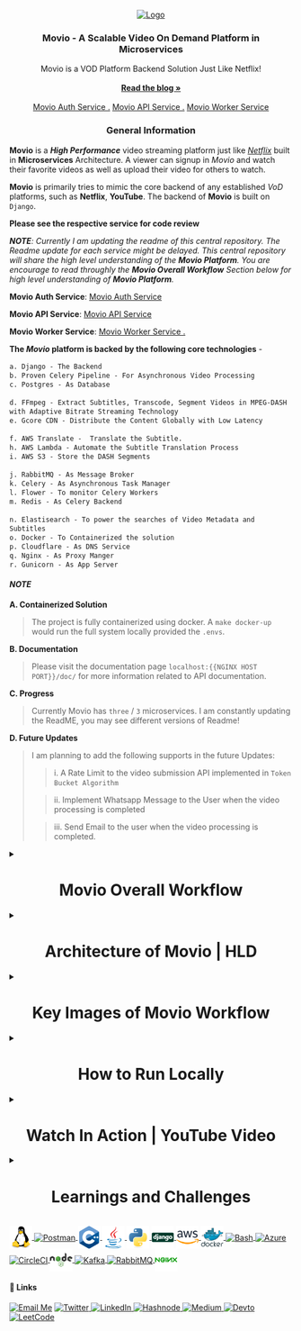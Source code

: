                          
<br/>
<div align="center">
<a href="https://github.com/Mahboob-A/Movio/">
<img src="https://github.com/user-attachments/assets/e2ab9eff-401e-4951-8474-986981881842" alt="Logo" width="700" height="400">
</a>
<h3 align="center">Movio - A Scalable Video On Demand Platform in Microservices</h3>
<p align="center">
Movio is a VOD Platform Backend Solution Just Like Netflix!
<br/>
<br/>
<a href="https://github.com/Mahboob-A/Movio/"><strong>Read the blog »</strong></a>
<br/>
<br/>
<a href="https://github.com/Mahboob-A/Movio-Auth-Service/">Movio Auth Service .</a>  
<a href="https://github.com/Mahboob-A/Movio-API-Service/">Movio API Service .</a>
<a href="https://github.com/Mahboob-A/Movio-Worker-Service/">Movio Worker Service</a>
</p>
</div>
<h3 align="center">General Information </h3>

**Movio** is a _**High Performance**_ video streaming platform just like <a href="https://www.netflix.com/in/">_Netflix_</a> built in __Microservices__ Architecture. A viewer can signup in _Movio_ and watch their favorite videos as well as upload their video for others to watch. 

**Movio** is primarily tries to mimic the core backend of any established _VoD_ platforms, such as **Netflix**, **YouTube**. The backend of **Movio**  is built on `Django`.

**Please see the respective service for code review**

_**NOTE**: Currently I am updating the readme of  this central repository. The Readme update for each service might be delayed. This central repository will share the high level understanding of the **Movio Platform**. You are encourage to read throughly the **Movio Overall Workflow** Section below for high level understanding of **Movio Platform**._
 

**Movio Auth Service**: <a href="https://github.com/Mahboob-A/Movio-Auth-Service/">Movio Auth Service </a>  

**Movio API Service**: <a href="https://github.com/Mahboob-A/Movio-API-Service/">Movio API Service </a>

**Movio Worker Service**: <a href="https://github.com/Mahboob-A/Movio-Worker-Service/">Movio Worker Service .</a>

**The _Movio_ platform is backed by the following core technologies** - 

    a. Django - The Backend
    b. Proven Celery Pipeline - For Asynchronous Video Processing  
    c. Postgres - As Database 

    d. FFmpeg - Extract Subtitles, Transcode, Segment Videos in MPEG-DASH with Adaptive Bitrate Streaming Technology
    e. Gcore CDN - Distribute the Content Globally with Low Latency

    f. AWS Translate -  Translate the Subtitle.
    h. AWS Lambda - Automate the Subtitle Translation Process 
    i. AWS S3 - Store the DASH Segments

    j. RabbitMQ - As Message Broker 
    k. Celery - As Asynchronous Task Manager 
    l. Flower - To monitor Celery Workers 
    m. Redis - As Celery Backend 
    
    n. Elastisearch - To power the searches of Video Metadata and Subtitles 
    o. Docker - To Containerized the solution 
    p. Cloudflare - As DNS Service 
    q. Nginx - As Proxy Manger 
    r. Gunicorn - As App Server 
   



#### *NOTE* 

**A. Containerized Solution**

> The project is fully containerized using docker. A `make docker-up` would run the full system locally provided the `.envs`. 

**B. Documentation**

> Please visit the documentation page `localhost:{{NGINX HOST PORT}}/doc/` for more information related to API documentation. 
> 

**C. Progress**
> Currently Movio has `three` / `3` microservices. 
> I am constantly updating the ReadME, you may see different versions of Readme!
> 


**D. Future Updates**
> I am planning to add the following supports in the future Updates:
> 
>> i.  A Rate Limit to the video submission API implemented in `Token Bucket Algorithm` 
> 
>> ii. Implement Whatsapp Message to the User when the video processing is completed 
> 
>> iii. Send Email to the user when the video processing is completed. 
> 


<details>
<summary><h1 align="center">Movio Overall Workflow</h1></summary>

## Overall Workflow of Movio 

<br/>

_**NOTE:** Postman APIs Exports are available here: <a href="https://github.com/Mahboob-A/Movio-API-Service/tree/main/src/postman-apis/">Postman APIs Exports </a>_

<br/>

### Workflow of <a href="https://github.com/Mahboob-A/Movio-Auth-Service/">Movio Auth Service </a>  

* The authentication system of `Movio Auth Service` is built from scratch. No `3rd party` packages has been used. 

* The Auth Service provides `JWT access and refresh` token with some additional custom user data encoded in it.

<br/>
<br/>

### Workflow of <a href="https://github.com/Mahboob-A/Movio-API-Service/">Movio API Service </a> 

The <a href="https://github.com/Mahboob-A/Movio-API-Service/">Movio API Service </a> service is exposed to public access along with the <a href="https://github.com/Mahboob-A/Movio-Auth-Service/">Movio Auth Service </a> . Users can interact with  <a href="https://github.com/Mahboob-A/Movio-API-Service/">Movio API Service </a>  for video processing and requesting the video metadata. The service `Produces RabbitMQ` events that would be consumed by <a href="https://github.com/Mahboob-A/Movio-Worker-Service/">Movio Worker Service </a> and the service also `Consumes RabbitMQ` events that are produced by <a href="https://github.com/Mahboob-A/Movio-Worker-Service/">Movio WorkerService </a>. 

Once <a href="https://github.com/Mahboob-A/Movio-API-Service/">Movio API Service </a> consumes a message that is produced by <a href="https://github.com/Mahboob-A/Movio-Worker-Service/">Movio Worker Service </a>, it updates the `status of the video processing` in the database. As an extension, I am planning to sending `Whatsapp Message and Email` to the user at this time to inform the User about the successful video process result.  

**NOTE:**  _See API Documentation Below for Full API Params and Information._

_**TL;DR;**_ 

**Upload API:**

* User send a `video file` along with  `title`, `duration`, and `description`. 
* The video is offloaded to `celery worker`. 
* The celery worker uploads the video to `S3 Bucket`, deletes the local file and creates a `RabbitMQ Event` with some data. 
* This  message is consumed by  <a href="https://github.com/Mahboob-A/Movio-WOrker-Service/">Movio Worker Service </a> to process the video. 

 **Stream API:**

* User passes a `video_id` and the API provides all the necessary information to play the video such as: `CDN URL`, and other video metadata. 

**Search APIs:**

* Search in a href="https://github.com/Mahboob-A/Movio-API-Service/">Movio API Service </a> is powered by `Elastisearch`. 
User can search a video by the below properties: 

> i. video title 
> 
> ii. video description 
> 
> iii. subtitle keyword 
> 

**List API:**

* The `ListView` is a paginated API. It responds with all the videos in the database with `paginated response`. 


#### Below I am describing below app wise how  <a href="https://github.com/Mahboob-A/Movio-API-Service/">Movio API Service </a> works internally. 

 **APP: Event Manager**

* `event_manager` is the app that is responsible to communicate with the cloud `RabbitMQ` instance  <a href="https://github.com/Mahboob-A/Movio-API-Service/">Movio API Service </a> is using to communicate with  <a href="https://github.com/Mahboob-A/Movio-Worker-Service/">Movio Worker Service </a>. 

* The `event_manager` app consists of a `Django Management Command` that runs on different process to listen to the events of the Movio Inter Services. 

* It produces messages  to be consumed by  <a href="https://github.com/Mahboob-A/Movio-Worker-Service/">Movio Worker Service </a> and it also listens to the messages that are produced by  <a href="https://github.com/Mahboob-A/Movio-WOrker-Service/">Movio Worker Service </a>. 

* `Video Submission API` - `/api/v1/app/events/video-upload/` -> API that offloads the video processing to the `celery worker`.  

**APP: Stream** 

* The `stream` app is responsible for all the streaming related APIs. 

* `SingleVideoMetaDataAPI` - `/api/v1/app/stream/video-metadata/<uuid:video_id>/` ->  to get video metadata about a single video provided a `video_id`. 

* `ListView API`  - `/api/v1/app/stream/videos/all/`  -> API to get all the videos available in the platform with `paginated response.`

* The user needs to use a `dash player` and send a request to the `CDN URL` to play the video along with the `subtitle`.

**APP: ES Search (Elastic Search)**

* The app is responsible for managing all the `elasticsearch` related `documents`, `serializers` and `views`. 

* Movio is powered by `Elasticsearch` for searching in the platform. 

* `Search In Video MetaData` -  `/api/v1/app/search/video-metadata/`  -> To search on video `title` and video `description`. 

* `Search in Video Subtitle` - `/api/v1/app/search/subtitle/`  -> To search on video `subtitle`. 

<br/> 
<br/>

### Workflow of <a href="https://github.com/Mahboob-A/Movio-Worker-Service/">Movio Worker Service </a> 

The <a href="https://github.com/Mahboob-A/Movio-Worker-Service/">Movio Worker Service </a> is the heart of the Movio Platform. The service, just like the <a href="https://github.com/Mahboob-A/Movio-API-Service/">Movio API Service </a>, runs an additional `Process` `(Django Management Command)` to listen to the `RabbitMQ` events that are produced by <a href="https://github.com/Mahboob-A/Movio-API-Service/">Movio API Service </a>. The service also produces message after it finishes the video processing and that message is consumed by the <a href="https://github.com/Mahboob-A/Movio-API-Service/">Movio API Service </a>. 

Once the <a href="https://github.com/Mahboob-A/Movio-Worker-Service/">Movio Worker Service </a> consumes a message produced by <a href="https://github.com/Mahboob-A/Movio-API-Service/">Movio API Service </a>, a robust `Celery Pipeline` is activated. 

**Below, I am mentioning all the Celery tasks that are included in this Pipeline**.

**NOTE:** _All The Below Tasks Run Sequentially._

#### Task 01: Download Video From S3 

* This is the very first task in the pipeline. It downloads the video that was submitted by the user (which was uploaded to S3 by <a href="https://github.com/Mahboob-A/Movio-API-Service/">Movio API Service </a>). 

 
#### Task 02: Delete Video From S3 

* As the video is downloaded from S3 to process locally, this task deletes the video from S3 bucket as that video is no longer needed. 

#### Task 03: Extract Subtitle From Video 

* This task  make uses of `ffmpeg tool` and extracts the subtitle from the video, and saves it locally for further processing. 

#### Task 04: Upload Subtitle File to S3 for Lambda Processing

* This task uploads the `Subtitle` / `CC` file to a `S3` bucket. 

> **AWS Lambda Function for Subtitle Translation** 
> 
>> * The `S3` bucket is a trigger point for a AWS Lambda function. 
> 
>> The Lambda function downloads the subtitle file from S3, and translate the subtitle in `Bengali`, `Hindi`, `French` and `Spanish`. 
> 
>> The Lambda function uses AWS Translate Service to translate the subtitles. 
> 
>> Once the translation is completed, the Lambda function uploads all the subtitle files to another `S3 bucket` which is  designated for `production stage`. 
> 

#### Task 05: Transcode Video to MP4 

* As `MPEG-DASH` players are browser based, `dash player` can not directly serve `.mkv` container `dash segments`. 
Hence, it is necessary to `transcode` the video into `MP4` so that any `dash player` can play the segments. 

* This task make use of `ffmpeg tool` and transcode the video into `MP4` container format. 

* It uses `h264` codec for transcoding the video and `aac` for sound stream. 
 

#### Task 06: Make DASH Segments of the Video with Adaptive Bitrate 

* Once the `.MKV` video file is `transcoded` into `MP4` container type, it is ready for segmentation.    

* This task segments the video into chunks with adaptive bitrate technology. 

> **Adaptive Bitrate** 
> 
>> `Adaptive Bitrate (ABR) is very popular method of video segmentation. `ABR` makes video streaming very joyful as it accounts for the `network bandwidth` and `network latency` of the client. 
> 
>> If the client has slower network speed, the `ABR` technology downgrades the video quality automatically hence the client does not experience `buffering` or `minimal buffering`.
> 
>> In `ABR`, the segment size is automatically chosen by the `dash player`. 
> 
    
* The task segments the video in: `360p`, `480p`, and `720p` with `800 kbps`, `1200 kbps` and `2400 kbps` bitrate respectively. 


#### Task 07: Edit `manifest.mpd` File

* Once the video is processed for `DASH Segments`, it generates an `.mpd` file where all required information about the video is stored. 

* `ffmpeg` does not support adding `Subtitle` information in the `manifest.mpd` file, hence, we need to manually add the `Subtitle` information in the `manifest.mpd` file. 

* This task does the same job. It opens the `manifest.mpd` file, and adds some `AdaptionSet` in the `manifest.mpd` with the `BaseURL` of the `Subtitles`. 


#### Task 08: Upload DASH Segments to S3 and Chain Callback

* This task is interesting. This task creates `sub-tasks` within it to utilize the maximum resources of the server. 

* This task creates batch of a list of 10 segments, and a task task is created for each list. 

* Each list has 10 segments, hence, all the `sub-tasks` are dedicated to upload a batch of 10 segments in `S3`. 

> **Why Create Sub Task**
> 
>> I am creating sub-tasks in order to fully utilize the full throttle of the server. 
> Imagine, a video file has 1000 segments, and we are allocating only one `celery worker`, it is a bottleneck for two reasons: 
>
>>> i. The worker may fail as uploading straight 1000 segments may need much more connection time to the `s3_client`. 
>
>>> ii. Assigning only one worker doesn't utilizes the full capabilities of the server. Imaging a server has 8 workers. If we are assigning only one worker, it has high chances that a few worker may be idle/doing nothing. 
> 
>>> "We pay cloud providers for the cores. Cores are not promised to stay cool" - Someone Wise! 
> 
>>> Hence, in order to fully utilize all the capabilities and all the available workers, I am distributing the uploading task in smaller batches and allocating all the available workers to upload. 
> 
>>> This way, no worker needs to maintain a connection for long time, and as many available workers are working symultaniously, the upload is faster. 
> 


 * The task creates all the batches as `Celery Group` so that all the tasks may run symultaniously. 

* The task also creates a `callback chain` with two other tasks: 
> task i. publish message to mq 
> task ii. cleanup local files 

* Then the task creates a `celery cord` canvas `celery group` as the `header` and the `callback chain` as the callback so that 
the `cleanup local files` task only execute when all the uploading tasks are completed. 

#### Task 09: Publish MQ Message 

* This task is the first task in the previous `callback chain`. 

* It produces message for the  <a href="https://github.com/Mahboob-A/Movio-API-Service/">Movio API Service </a> with additional video metadata information so that the <a href="https://github.com/Mahboob-A/Movio-API-Service/">Movio API Service </a> may update the database. 

#### Task 10: Cleanup Local Files 

* This is the last task in the `callback chain` of the `callback` of the previous task. 

* This task clears all the processed data from local storage such as `Subtitle file`, `.MKV` and `.MP4` file and the local `DASH Segments`. 
 
<br/> <br/>

</details>

<details>
<summary><h1 align="center">Architecture of Movio  |  HLD </h1></summary>


## Architecture of Movio 

### Architecture of  <a href="https://github.com/Mahboob-A/Movio-Auth-Service/">Movio Auth Service </a>

  


![movio-auth-service-hld](https://github.com/user-attachments/assets/4354472a-78f8-4365-a3c5-1df6cf4a2982)



### Architecture of  <a href="https://github.com/Mahboob-A/Movio-API-Service/">Movio API Service </a>

![movio-api-service-hld](https://github.com/user-attachments/assets/8888cc08-1f82-4970-9b76-65d7d3b990ed)


### Architecture of  <a href="https://github.com/Mahboob-A/Movio-Worker-Service/">Movio Worker Service</a>

_**NOTE**_: <a href="https://github.com/Mahboob-A/Movio-Worker-Service/">Movio Worker Service</a> is only accessible through `Message Queue` Events. The `Nginx Container` in <a href="https://github.com/Mahboob-A/Movio-Worker-Service/">Movio Worker Service</a> is only for `Healthcheck` and for `Admin Portal`.  

![movio-worker-service-hld](https://github.com/user-attachments/assets/b9d41bf6-8c0f-4c75-bc35-f983c870d6de)

<br/> <br/>

</details>

<details>
<summary><h1 align="center">Key Images of Movio Workflow</h1></summary>

**In this section, I am adding some `key images` of `Movio workflow`.**

<br/> 

* A snapshot of Movio Player with Multiple Subtitle Support

![movio-player-with-subtitle](https://github.com/user-attachments/assets/548e912d-d15a-4ee5-8d3c-5dc1cf563b23)

<br/> 

* The `MPEG-DASH` Segments are being served through a `CDN` (Gcore CDN)
> The `CDN URL` is `movio-cdn.algocode.site`. 
> 
>> I am using my old domain I purchased for my another project - <a href="https://github.com/Mahboob-A/algocode/">Algocode</a>. This is a microservices backend solution of `Online Judge` just like `Leetcode`. No other `3rd Party APIs` has been used. User passes code in `C++`, and the  `RCE Enginer` executes the code in a secure docker container and generates results such as `AC`, `WA`, `TLE` etc. To learn more about `Algocode`, please visit  <a href="https://github.com/Mahboob-A/algocode/">Algocode</a> here. 

![segments-served-from-cdn](https://github.com/user-attachments/assets/18f3760b-cea9-4b4f-9fda-515e66ab0076)

<br/> 

* Segments in `S3 Bucket` 

![segments-in-s3-bucket](https://github.com/user-attachments/assets/d87ca384-b53c-4723-9a44-07ccc62f4430)

<br/> 

* Subtitles in `S3 Bucket` 

![subtitles-in-s3-bucket](https://github.com/user-attachments/assets/41552ff6-ce4c-4b3a-ac7a-eda1afb0df9e)

<br/> 

* `AWS Lambda` function

![aws-lambda-function](https://github.com/user-attachments/assets/3c992e40-0bb9-4aeb-bc55-303364521bc0)

<br/> 

* `DASH Segmentation` with `Adaptive Bitrate` of the Video

![dash-segments-with-abr](https://github.com/user-attachments/assets/01ce799f-2d64-4b7d-ab88-d118e36f2210) 

<br/> 

* `DASH Segments` Batch Processing to Upload in `S3 Bucket` 


![dash-segments-s3-batch-processing](https://github.com/user-attachments/assets/7d999a6f-8edd-4367-acfb-71e0be92ffdd)

<br/> 


<br/> <br/>

</details>

<details>
<summary><h1 align="center">How to Run Locally</h1></summary>

* In order to watch the video file, you do not need to run any of the services! 

* As all the segments are uploaded in `S3 Bucket`, and I have already set up Gcore CDN in order to serve the `DASH `Segments`, you only need to run a `html` page which has a `dash player` in it. 

* Please copy this already available `dash player` from the  <a href="https://github.com/Mahboob-A/Movio-API-Service/">Movio API Service </a>, and run it with the `Live Server`, and you will be able to see the video with `subtitle!`

* Please <a href="https://github.com/Mahboob-A/Movio-API-Service/blob/main/src/html-templates/dash-plyaer-current.html/">COPY THIS HTML FILE </a> , and put the `long video` or `short video` `CDN URL` in the `url` variable, and depending upon the long or short video URL, the video will be played. 

* **If you want to setup local development, you need a few AWS credentials as well as RabbitMQ Credential, Gcore CDN Credential, CloudFlare DNS** 


<br/> <br/> 

</details>
<details>
<summary><h1 align="center">Watch In Action | YouTube Video</h1></summary>


## Watch Movio on Action 

<br>

#### Video 01: Watch The General Video Playback Demonstration Of Movio 

* In this video, you can watch the general video playback of Movio with Subtitles. 


<a href="https://youtu.be/F_R2KIXYBMU" target="_blank">
  <img src="https://img.youtube.com/vi/F_R2KIXYBMU/0.jpg" alt="Watch the video">
</a>

<br>
<br>


#### Video 02: Movio High Level Architecture Understanding 

* In this video, you can learn more about the high level architecture of Movio

TimeStamp: 

A. Introduction: 00:00

B. Movio Auth Service: 02:05

C. Movio API Service: 03:55 

D. Movio Worker Service: 09:30 

E. Movio Worker Service Celery Pipeline: 11:40 

<a href="https://youtu.be/Y2_KYdhKGhw" target="_blank">
  <img src="https://img.youtube.com/vi/Y2_KYdhKGhw/0.jpg" alt="Watch the video">
</a>

<br>
<br>

#### Video 03: Watch the Big Picture of Movio - How Movio <a href="https://github.com/Mahboob-A/Movio-Worker-Service/">Movio Worker Service</a> and <a href="https://github.com/Mahboob-A/Movio-API-Service/">Movio API Service</a> and the Celery Pipeline Works Internally 

TimeStamp: 

A. Introduction: 00:00

B. Docker Compose Introduction: 02:10 

C. Django Middleware for Auth and Video Body Check: 03:55 

D. Docker Up Movio API Service: 08:57

E. Show Movio API Service Celery Logs: 11:24

F. Run Django Management Command for API Service: 11:50 

G. Docker Up Movio Worker Service: 12:40 

F. Show Flower for Celery Monitoring: 13:50 

G. Show Movio WOrker Service Celery Logs: 14:30 

H. Run Django Management Command for Worker Service: 15:00 

I. Submit Video to Movio API Service from Postman [POST]: 19:15 

J. Celery Task Explanation of Movio API Service: 19:50 

K. API Service Management Command for RabbitMQ: 21:10 

L. Worker Service Flower: 23:30 


Worker Service Celery Task: 

M. Worker Service Celery Tasks: 24:00 

O. Worker Service Celery Task - Download Video from S3: 24:43 

P. Worker Service Celery Task - Delete Video from S3: 25:50 

Q. Worker Service Celery Task - Extract Subtitle from Video: 27:40 

R. Worker Service Celery Task - Upload Subtitle to Translate for AWS Lambda: 29:40 

S. Worker Service Celery Task - Transcode Video to MP4: 32:25 

T. Worker Service Celery Task - DASH Segment Video: 34:55 

U. Worker Service Celery Task - Edit Manifest to Add Subtitle Information: 39:00 

V. Worker Service Celery Task - Upload DASH Segments to S3 Entrypoint and Celery Callback: 39:40 

W. Worker Service Celery Task - Sub Task Batch Processing (Celery Chain, Group, Chord): 40:15

X. Worker Service Celery Task - Upload Segments Sub Task (S3 Batch Upload): 46:40 

Y. Worker Service Celery Task - MQ Message Publish: 48:15 


Movio API Service APIs:
 
Z. Get Singel Video Metadata Information: 49:30 

a. Search Video Title/Description/Subtitle Search #Elastisearch: 51:40 


AWS Services: 

b. AWS S3 for Segments and Subtitles: 54:18

c. Show DASH Manifest File with Subtitle: 55:10 

d. Show English and Bengali Subtitle: 56:00 

e. AWS Lambda Function for Subtitle Translation: 56:50 


VIDEO PLAY: 

See The Video being Served through Gcore CDN: 

f. See the Video Segments are Played: 58:00 

g. Run Live Server with DASH Player: 58:15 

h. See the Video is being Played: 59:00 

i. See a Long Video being Played with Seek Backward and Forward with Synked Subtitles through CDN: 01:01:20


<a href="https://youtu.be/hGbIbQ6gXwI" target="_blank">
  <img src="https://img.youtube.com/vi/hGbIbQ6gXwI/0.jpg" alt="Watch the video">
</a>


<br>
<br>


</details><details>
<summary><h1 align="center">Learnings and Challenges</h1></summary>


## Learning and Challenges 

* It was super fun to build this project. I learnt so much new concepts during building this project. 

* I begun the project development on 09/09/24, and developed till 19/09/24. It took total 10 days to build the project what it is right now. Few times, I thought to give up, but I knew, every problem comes with a solution, we just need to pay attention to the problem itself to understand the solution. 

* I am hoping to continue this project and add some more extensions such as send email or whatsapp message to the user, add  rate limiting to the video submission API with Token Bucket or Fixed Window or Dynamic Window algorithm, add few more middleware to decrease the load to the view as I am already using to middleware to authenticate the request and validate the video upload API. 

 <br/> <br/> 


</details>
<br/>

<a href="https://www.linux.org/" target="blank">
<img align="center" src="https://raw.githubusercontent.com/devicons/devicon/master/icons/linux/linux-original.svg" alt="Linux" height="40" width="40" />
</a>
<a href="https://postman.com" target="blank">
<img align="center" src="https://www.vectorlogo.zone/logos/getpostman/getpostman-icon.svg" alt="Postman" height="40" width="40" />
</a>
<a href="https://www.w3schools.com/cpp/" target="blank">
<img align="center" src="https://raw.githubusercontent.com/devicons/devicon/master/icons/cplusplus/cplusplus-original.svg" alt="C++" height="40" width="40" />
</a>
<a href="https://www.java.com" target="blank">
<img align="center" src="https://raw.githubusercontent.com/devicons/devicon/master/icons/java/java-original.svg" alt="Java" height="40" width="40" />
</a>
<a href="https://www.python.org" target="blank">
<img align="center" src="https://raw.githubusercontent.com/devicons/devicon/master/icons/python/python-original.svg" alt="Python" height="40" width="40" />
</a>
<a href="https://www.djangoproject.com/" target="blank">
<img align="center" src="https://raw.githubusercontent.com/devicons/devicon/master/icons/django/django-original.svg" alt="Django" height="40" width="40" />
</a>
<a href="https://aws.amazon.com" target="blank">
<img align="center" src="https://raw.githubusercontent.com/devicons/devicon/master/icons/amazonwebservices/amazonwebservices-original-wordmark.svg" alt="AWS" height="40" width="40" />
</a>
<a href="https://www.docker.com/" target="blank">
<img align="center" src="https://raw.githubusercontent.com/devicons/devicon/master/icons/docker/docker-original-wordmark.svg" alt="Docker" height="40" width="40" />
</a>
<a href="https://www.gnu.org/software/bash/" target="blank">
<img align="center" src="https://www.vectorlogo.zone/logos/gnu_bash/gnu_bash-icon.svg" alt="Bash" height="40" width="40" />
</a>
<a href="https://azure.microsoft.com/en-in/" target="blank">
<img align="center" src="https://www.vectorlogo.zone/logos/microsoft_azure/microsoft_azure-icon.svg" alt="Azure" height="40" width="40" />
</a>
<a href="https://circleci.com" target="blank">
<img align="center" src="https://www.vectorlogo.zone/logos/circleci/circleci-icon.svg" alt="CircleCI" height="40" width="40" />
</a>
<a href="https://nodejs.org" target="blank">
<img align="center" src="https://raw.githubusercontent.com/devicons/devicon/master/icons/nodejs/nodejs-original-wordmark.svg" alt="Node.js" height="40" width="40" />
</a>
<a href="https://kafka.apache.org/" target="blank">
<img align="center" src="https://www.vectorlogo.zone/logos/apache_kafka/apache_kafka-icon.svg" alt="Kafka" height="40" width="40" />
</a>
<a href="https://www.rabbitmq.com" target="blank">
<img align="center" src="https://www.vectorlogo.zone/logos/rabbitmq/rabbitmq-icon.svg" alt="RabbitMQ" height="40" width="40" />
</a>
<a href="https://www.nginx.com" target="blank">
<img align="center" src="https://raw.githubusercontent.com/devicons/devicon/master/icons/nginx/nginx-original.svg" alt="Nginx" height="40" width="40" />
</a>
<br/>

#### 🔗 Links

[![Email Me](https://img.shields.io/badge/mahboob-black?style=flat&logo=gmail)](mailto:connect.mahboobalam@gmail.com?subject=Hello) 
  <a href="https://twitter.com/imahboob_a" target="_blank">
    <img src="https://img.shields.io/badge/Twitter-05122A?style=flat&logo=twitter&logoColor=white" alt="Twitter">
  </a>
  <a href="https://linkedin.com/in/i-mahboob-alam" target="_blank">
    <img src="https://img.shields.io/badge/LinkedIn-05122A?style=flat&logo=linkedin&logoColor=white" alt="LinkedIn">
  </a>
  <a href="https://hashnode.com/@imehboob" target="_blank">
    <img src="https://img.shields.io/badge/Hashnode-05122A?style=flat&logo=hashnode&logoColor=white" alt="Hashnode">
  </a>
  <a href="https://medium.com/@imehboob" target="_blank">
    <img src="https://img.shields.io/badge/Medium-05122A?style=flat&logo=medium&logoColor=white" alt="Medium">
  </a>
  <a href="https://dev.to/imahboob_a" target="_blank">
    <img src="https://img.shields.io/badge/Dev.to-05122A?style=flat&logo=dev.to&logoColor=white" alt="Devto">
  </a>
  <a href="https://www.leetcode.com/mahboob-alam" target="_blank">
    <img src="https://img.shields.io/badge/LeetCode-05122A?style=flat&logo=leetcode&logoColor=white" alt="LeetCode">
  </a>